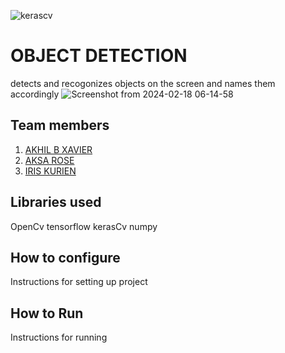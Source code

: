 
![kerascv](https://github.com/TH-Activities/saturday-hack-night-template/assets/117498997/8a64f118-b69d-4bd7-b59b-a28becafe0dd)



# OBJECT DETECTION
detects and recogonizes objects on the screen and names them accordingly
![Screenshot from 2024-02-18 06-14-58](https://github.com/irisxvii/shn-kerascv/assets/140954119/96f0877b-4734-42d7-b8e8-95591fd16c04)

## Team members
1. [AKHIL B XAVIER](https://github.com/winter-x64)
2. [AKSA ROSE](https://github.com/AksaRose)
3. [IRIS KURIEN](https://github.com/irisxvii)
   
## Libraries used
OpenCv
tensorflow
kerasCv
numpy

## How to configure
Instructions for setting up project
## How to Run
Instructions for running
